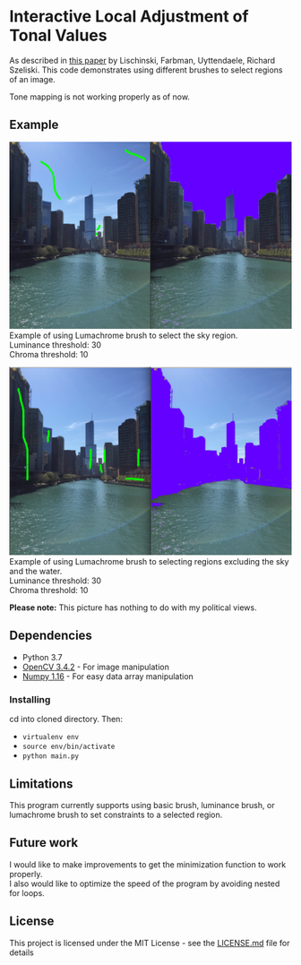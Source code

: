 # Interactive Local Adjustment of Tonal Values

As described in [this paper](https://www.cs.huji.ac.il/~danix/itm/itm.pdf) by Lischinski, Farbman, Uyttendaele, Richard Szeliski. This code demonstrates using different brushes to select regions of an image.  

Tone mapping is not working properly as of now.

## Example

![Alt Text](example1.PNG)  
Example of using Lumachrome brush to select the sky region.  
Luminance threshold: 30  
Chroma threshold: 10

![Alt Text](example2.PNG)  
Example of using Lumachrome brush to selecting regions excluding the sky and the water.  
Luminance threshold: 30  
Chroma threshold: 10  

  **Please note:** This picture has nothing to do with my political views.  

## Dependencies

* Python 3.7
* [OpenCV 3.4.2](https://docs.opencv.org/3.4.2/d1/dfb/intro.html) - For image manipulation
* [Numpy 1.16](https://www.numpy.org/) - For easy data array manipulation

### Installing

cd into cloned directory. Then:

* `virtualenv env`
* `source env/bin/activate`
* `python main.py` 

## Limitations
This program currently supports using basic brush, luminance brush, or lumachrome brush to set constraints to a selected region.  

## Future work
I would like to make improvements to get the minimization function to work properly.  
I also would like to optimize the speed of the program by avoiding nested for loops.

## License

This project is licensed under the MIT License - see the [LICENSE.md](LICENSE.md) file for details
